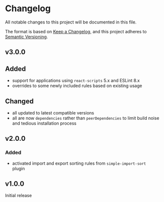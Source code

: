 # Changelog

All notable changes to this project will be documented in this file.

The format is based on [Keep a Changelog](https://keepachangelog.com/en/1.0.0/),
and this project adheres to [Semantic Versioning](https://semver.org/spec/v2.0.0.html).

## v3.0.0

## Added 
- support for applications using `react-scripts` 5.x and ESLint 8.x
- overrides to some newly included rules based on existing usage

## Changed
- all updated to latest compatible versions
- all are now `dependencies` rather than `peerDependencies` to limit build noise and tedious installation process

## v2.0.0

### Added

- activated import and export sorting rules from `simple-import-sort` plugin

## v1.0.0

Initial release
